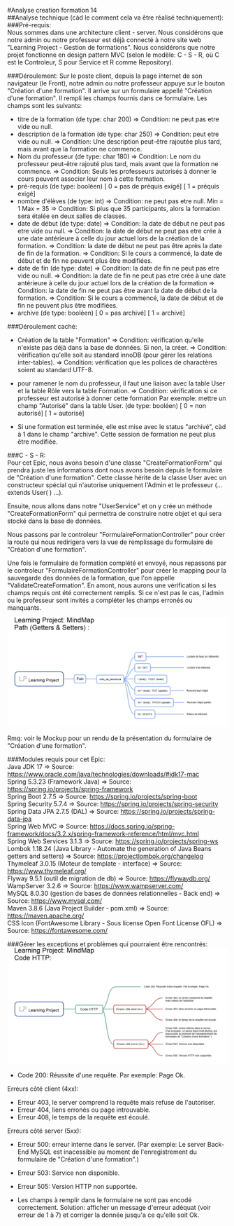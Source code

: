 #Analyse creation formation 14  
##Analyse technique (càd le comment cela va être réalisé techniquement):  
###Pré-requis:  
Nous sommes dans une architecture client - server.
Nous considérons que notre admin ou notre professeur est déjà connecté à notre site web "Learning Project - Gestion de formations".
Nous considérons que notre projet fonctionne en design pattern MVC (selon le modèle: C - S - R, où C est le Controleur, S pour Service et R comme Repository).

###Déroulement:
Sur le poste client, depuis la page internet de son navigateur (le Front), notre admin ou notre professeur appuye sur le bouton "Création d'une formation".
Il arrive sur un formulaire appellé "Création d'une formation".
Il rempli les champs fournis dans ce formulaire.
Les champs sont les suivants:
- titre de la formation (de type: char 200)
  => Condition: ne peut pas etre vide ou null.
- description de la formation (de type: char 250)
  => Condition: peut etre vide ou null.
  => Condition: Une description peut-être rajoutée plus tard, mais avant que la formation ne commence.
- Nom du professeur (de type: char 180)
  => Condition: Le nom du professeur peut-être rajouté plus tard, mais avant que la formation ne commence.
  => Condition: Seuls les professeurs autorisés à donner le cours peuvent associer leur nom à cette formation.
- pré-requis (de type: booléen) 
  [ 0 = pas de préquis exigé]
  [ 1 = préquis exigé]
- nombre d'élèves (de type: int)
  => Condition: ne peut pas etre null.
     Min = 1
     Max = 35
  => Condition: Si plus que 35 participants, alors la formation sera étalée en deux salles de classes.
- date de début (de type: date)
  => Condition: la date de début ne peut pas etre vide ou null.
  => Condition: la date de début ne peut pas etre crée à une date antérieure à celle du jour actuel lors de la création de la formation.
  => Condition: la date de début ne peut pas être après la date de fin de la formation.
  => Condition: Si le cours a commencé, la date de début et de fin ne peuvent plus être modifiées.
- date de fin (de type: date)
  => Condition: la date de fin ne peut pas etre vide ou null.
   => Condition: la date de fin ne peut pas etre crée à une date antérieure à celle du jour actuel lors de la création de la formation
  => Condition: la date de fin ne peut pas être avant la date de début de la formation.
  => Condition: Si le cours a commencé, la date de début et de fin ne peuvent plus être modifiées.
- archive (de type: booléen) 
  [ 0 = pas archivé]
  [ 1 = archivé]

###Déroulement caché:
- Création de la table "Formation"
  => Condition: vérification qu'elle n'existe pas déjà dans la base de données. Si non, la créer.
  => Condition: vérification qu'elle soit au standard innoDB (pour gérer les relations inter-tables).
  => Condition: vérification que les polices de charactères soient au standard UTF-8.

- pour ramener le nom du professeur, il faut une liaison avec la table User et la table Rôle vers la table Formation.
   => Condition: vérification si ce professeur est autorisé à donner cette formation
      Par exemple: mettre un champ "Autorisé" dans la table User. (de type: booléen) 
      [ 0 = non autorisé]
      [ 1 = autorisé]  

- Si une formation est terminée, elle est mise avec le status "archivé", càd à 1 dans le champ "archive".
Cette session de formation ne peut plus être modifiée.  





###C - S - R:  
Pour cet Epic, nous avons besoin d'une classe "CreateFormationForm" qui prendra juste les informations dont nous avons besoin depuis le formulaire de "Création d'une formation".
Cette classe hérite de la classe User avec un constructeur spécial qui n'autorise uniquement l'Admin et le professeur   (... extends User( ) ...).

Ensuite, nous allons dans notre "UserService" et on y crée un méthode "CreateFormationForm" qui permettra de construire notre objet et qui sera stocké dans la base de données.

Nous passons par le controleur "FormulaireFormationController" pour créer la route qui nous redirigera vers la vue de remplissage du formulaire de "Création d'une formation".  


Une fois le formulaire de formation complété et envoyé, nous repassons par le controleur "FormulaireFormationController" pour créer le mapping pour la sauvegarde des données de la formation, 
que  l'on appelle "ValidateCreateFormation".
En amont, nous aurons une vérification si les champs requis ont été correctement remplis. Si ce n'est pas le cas, l'admin ou le professeur sont invités a compléter les champs erronés ou manquants.  

![Visual display](https://github.com/corentingoo/Learning_project_group_2/blob/documentation-14-analyse-creation-formation/Docs/EPIC_create_formation/LProject%20_Formation%20_MindMap%20_Path%20_Fin.jpg)

Rmq: voir le Mockup pour un rendu de la présentation du formulaire de "Création d'une formation".



###Modules requis pour cet Epic:  
Java JDK 17  => Source: https://www.oracle.com/java/technologies/downloads/#jdk17-mac  
Spring 5.3.23 (Framework Java) => Source: https://spring.io/projects/spring-framework  
Spring Boot 2.7.5 => Source: https://spring.io/projects/spring-boot  
Spring Security 5.7.4 => Source: https://spring.io/projects/spring-security  
Spring Data JPA 2.7.5 (DAL) => Source: https://spring.io/projects/spring-data-jpa  
Spring Web MVC => Source: https://docs.spring.io/spring-framework/docs/3.2.x/spring-framework-reference/html/mvc.html  
Spring Web Services 3.1.3 => Source: https://spring.io/projects/spring-ws  
Lombok 1.18.24 (Java Library - Automate the generation of Java Beans getters and setters) => Source: https://projectlombok.org/changelog  
Thymeleaf 3.0.15 (Moteur de template - interface) => Source: https://www.thymeleaf.org/  
Flyway 9.5.1 (outil de migration de db) => Source: https://flywaydb.org/  
WampServer 3.2.6 => Source: https://www.wampserver.com/  
MySQL 8.0.30 (gestion de bases de données relationnelles - Back end) => Source: https://www.mysql.com/  
Maven 3.8.6 (Java Project Builder - pom.xml) => Source: https://maven.apache.org/  
CSS Icon (FontAwesome Library - Sous license Open Font License OFL) => Source: https://fontawesome.com/  





###Gérer les exceptions et problèmes qui pourraient être rencontrés:  
![Visual display](https://github.com/corentingoo/Learning_project_group_2/blob/documentation-14-analyse-creation-formation/Docs/EPIC_create_formation/LProject%20_Formation%20_MindMap%20_Code%20HTTP%20_Fin.jpg)

- Code 200: Réussite d'une requête. Par exemple: Page Ok.

Erreurs côté client (4xx):
- Erreur 403, le server comprend la requête mais refuse de l'autoriser.
- Erreur 404, liens erronés ou page introuvable.
- Erreur 408, le temps de la requête est écoulé.

Erreurs côté server (5xx):
- Erreur 500: erreur interne dans le server.
(Par exemple: Le server Back-End MySQL est inacessible au moment de l'enregistrement du formulaire de "Création d'une formation".)
- Erreur 503: Service non disponible.
- Erreur 505: Version HTTP non supportée.

- Les champs à remplir dans le formulaire ne sont pas encodé correctement. 
Solution: afficher un message d'erreur adéquat (voir erreur de 1 à 7) et corriger la donnée jusqu'a ce qu'elle soit Ok.

